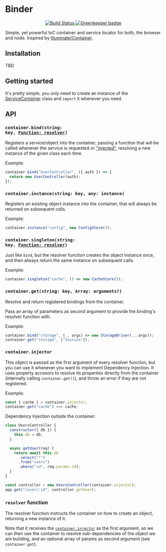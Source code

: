 # Binder

<center>
  <a href="https://travis-ci.org/Frondor/binder">
    <img src="https://travis-ci.org/Frondor/binder.svg?branch=master" alt="Build Status">
  </a>
  <a href="https://greenkeeper.io/">
    <img src="https://badges.greenkeeper.io/Frondor/binder.svg" alt="Greenkeeper badge">
  </a>
</center>

Simple, yet powerful IoC container and service locator for both, the browser and node.
Inspired by [Illuminate/Container](https://github.com/illuminate/container).

## Installation

TBD

## Getting started

It's pretty simple, you only need to create an instance of the [ServiceContainer](src/ServiceContainer.js) class and `import` it whenever you need.


## API

### <code>container.bind(string: key, <a href="#resolver-function">Function: resolver</a>)</code>

Registers a service/object into the container, passing a function that will be called whenever the service is requested or ["injected"](#container.injector), resolving a new instance of the given class each time.

Example:

```js
container.bind("UserController", ({ auth }) => {
  return new UserController(auth);
});
```

### `container.instance(string: key, any: instance)`

Registers an existing object instance into the container, that will always be returned on subsequent calls.

Example:

```js
container.instance("config", new ConfigStore());
```

### <code>container.singleton(string: key, <a href="#resolver-function">Function: resolver</a>)</code>

Just like `bind`, but the resolver function creates the object instance once, and then always return the same instance on subsequent calls.

Example:

```js
container.singleton("cache", () => new CacheStore());
```

### `container.get(string: key, Array: arguments?)`

Resolve and return registered bindings from the container.

Pass an array of parameters as second argument to provide the binding's resolver function with.

Example:

```js
container.bind("storage", (_, args) => new StorageDriver(...args));
container.get("storage", ["session"]);
```

### `container.injector`

This object is passed as the first argument of every resolver function, but you can use it whenever you want to implement Dependency Injection.
It uses property accesors to resolve its properties directly from the container (internally calling `container.get()`), and throw an error if they are not registered.

Example:

```js
const { cache } = container.injector;
container.get("cache") === cache;
```

Dependency Injection outside the container:

```js
class UsersController {
  constructor({ db }) {
    this.db = db;
  }

  async getUser(req) {
    return await this.db
      .select("*")
      .from("users")
      .where("id", req.params.id);
  }
}

const controller = new UsersController(container.injector);
app.get("/user/:id", controller.getUser);
```

### `resolver` function

The resolver function instructs the container on how to create an object, returning a new instance of it.

Note that it receives the [`container.injector`](#containerinjector) as the first argument, so we can then use the container to resolve sub-dependencies of the object we are building, and an optional array of params as second argument (see `container.get`).
